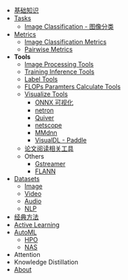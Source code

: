 - [基础知识](/基础知识)
- [Tasks](/Tasks_Summary)
  - [Image Classification - 图像分类](/Image_Classification)
- [Metrics](/Metrics)
  - [Image Classification Metrics](/Image_Classification_Metrics)
  - [Pairwise Metrics](/Pairwise_Metrics)
- **Tools**
  - [Image Processing Tools](/Image_Processing_Tools)
  - [Training Inference Tools](/Training_Inference_Tools) 
  - [Label Tools](Data_Label_Tools)
  - [FLOPs Paramters Calculate Tools](/FLOPs_Parameters_Calculate_Tools)
  - [Visualize Tools](/可视化)
    - [ONNX 可视化](/ONNX_Visualizing)
    - [netron](netron)
    - [Quiver](/Quiver)
    - [netscope](http://ethereon.github.io/netscope/quickstart.html)
    - [MMdnn](https://github.com/microsoft/MMdnn)
    - [VisualDL - Paddle](https://github.com/PaddlePaddle/VisualDL)
  - [论文阅读相关工具](/papers)
  - Others
    - [Gstreamer](/Gstreamer)
    - [FLANN](/FLANN)
- [Datasets](Datasets)
  - [Image](/Datasets_Image)
  - [Video](/Datasets_Video)
  - [Audio](/Datasets_Audio)
  - [NLP](/Datasets_NLP)
- [经典方法](/Classic_Algos)
- [Active Learning](/Active_Learning_Summary)
- [AutoML](/AutoML)
  - [HPO](/HPO)
  - [NAS](/NAS)
- Attention
- Knowledge Distillation
- [About](/about.md)



